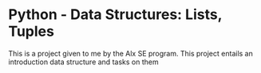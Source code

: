 # Python - Data Structures: Lists, Tuples
This is a project given to me by the Alx SE program. This project entails an introduction data structure and tasks on them
